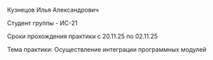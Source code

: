 Кузнецов Илья Александрович

Студент группы - ИС-21

Сроки прохождения практики с 20.11.25 по 02.11.25

Тема практики: Осуществление интеграции программных модулей
